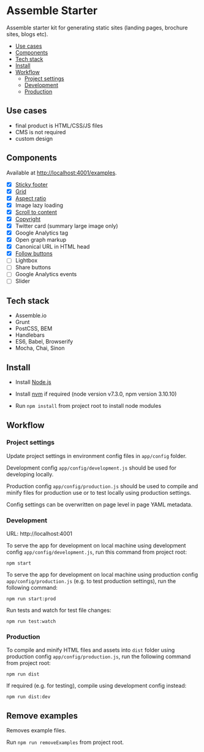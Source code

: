 Assemble Starter
================

Assemble starter kit for generating static sites (landing pages, brochure sites, blogs etc).

- [Use cases](#use-cases)
- [Components](#components)
- [Tech stack](#tech-stack)
- [Install](#install)
- [Workflow](#workflow)
    - [Project settings](#project-settings)
    - [Development](#development)
    - [Production](#production)

## Use cases

- final product is HTML/CSS/JS files
- CMS is not required
- custom design

## Components

Available at [http://localhost:4001/examples](http://localhost:4001/examples).

- [x] [Sticky footer](http://localhost:4001/examples/sticky-footer)
- [x] [Grid](http://localhost:4001/examples/grid)
- [x] [Aspect ratio](http://codepen.io/oksana-khristenko/pen/egmpBw)
- [x] Image lazy loading
- [x] [Scroll to content](http://localhost:4001/examples/scroll)
- [x] [Copyright](http://localhost:4001/examples/copyright)
- [x] Twitter card (summary large image only)
- [x] Google Analytics tag
- [x] Open graph markup
- [x] Canonical URL in HTML head
- [x] [Follow buttons](http://localhost:4001/examples/follow)
- [ ] Lightbox
- [ ] Share buttons
- [ ] Google Analytics events
- [ ] Slider

## Tech stack

- Assemble.io
- Grunt
- PostCSS, BEM
- Handlebars
- ES6, Babel, Browserify
- Mocha, Chai, Sinon

## Install

- Install [Node.js](https://nodejs.org/)

- Install [nvm](https://github.com/creationix/nvm) if required (node version v7.3.0, npm version 3.10.10)

- Run `npm install` from project root to install node modules

## Workflow

### Project settings

Update project settings in environment config files in `app/config` folder.

Development config `app/config/development.js` should be used for developing locally.

Production config `app/config/production.js` should be used to compile and minify files for production use or to test locally using production settings.

Config settings can be overwritten on page level in page YAML metadata.

### Development

URL: http://localhost:4001

To serve the app for development on local machine using development config `app/config/development.js`, run this command from project root:

`npm start`

To serve the app for development on local machine using production config `app/config/production.js` (e.g. to test production settings), run the following command:

`npm run start:prod`

Run tests and watch for test file changes:

`npm run test:watch`

### Production

To compile and minify HTML files and assets into `dist` folder using production config `app/config/production.js`, run the following command from project root:

`npm run dist`

If required (e.g. for testing), compile using development config instead:

`npm run dist:dev`

## Remove examples

Removes example files.

Run `npm run removeExamples` from project root.
